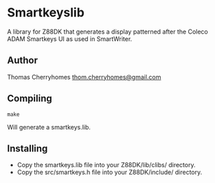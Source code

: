 # Smartkeyslib

A library for Z88DK that generates a display patterned after the Coleco ADAM Smartkeys UI as used in SmartWriter.

## Author

Thomas Cherryhomes <thom.cherryhomes@gmail.com>

## Compiling

```
make
```

Will generate a smartkeys.lib.

## Installing

* Copy the smartkeys.lib file into your Z88DK/lib/clibs/ directory.
* Copy the src/smartkeys.h file into your Z88DK/include/ directory.


